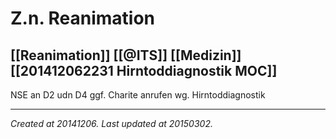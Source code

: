 # Z.n. Reanimation
 [[Reanimation]] [[@ITS]] [[Medizin]] [[201412062231 Hirntoddiagnostik MOC]]
---



NSE an D2 udn D4
ggf. Charite anrufen wg. Hirntoddiagnostik

---

_Created at 20141206._
_Last updated at 20150302._



